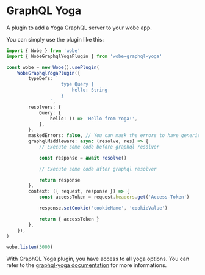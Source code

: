 # GraphQL Yoga

A plugin to add a Yoga GraphQL server to your wobe app.

You can simply use the plugin like this:

```ts
import { Wobe } from 'wobe'
import { WobeGraphqlYogaPlugin } from 'wobe-graphql-yoga'

const wobe = new Wobe().usePlugin(
	WobeGraphqlYogaPlugin({
		typeDefs: `
					type Query {
						hello: String
					}
				`,
		resolvers: {
			Query: {
				hello: () => 'Hello from Yoga!',
			},
		},
		maskedErrors: false, // You can mask the errors to have generic errors in production
		graphqlMiddleware: async (resolve, res) => {
			// Execute some code before graphql resolver

			const response = await resolve()

			// Execute some code after graphql resolver

			return response
		},
		context: ({ request, response }) => {
			const accessToken = request.headers.get('Access-Token')

			response.setCookie('cookieName', 'cookieValue')

			return { accessToken }
		},
	}),
)

wobe.listen(3000)
```

With GraphQL Yoga plugin, you have access to all yoga options. You can refer to the [graphql-yoga documentation](https://the-guild.dev/graphql/yoga-server/docs) for more informations.

